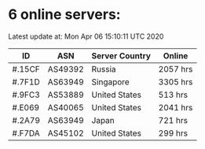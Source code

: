 # 6 online servers:

Latest update at: Mon Apr 06 15:10:11 UTC 2020

| ID | ASN | Server Country | Online |
| -- | --- | -------------- | ------ |
| #.15CF | AS49392 | Russia | 2057 hrs |
| #.7F1D | AS63949 | Singapore | 3305 hrs |
| #.9FC3 | AS53889 | United States | 513 hrs |
| #.E069 | AS40065 | United States | 2041 hrs |
| #.2A79 | AS63949 | Japan | 721 hrs |
| #.F7DA | AS45102 | United States | 299 hrs |

